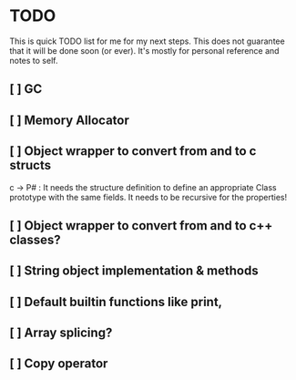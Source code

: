 # TODO

This is quick TODO list for me for my next steps. This does not guarantee that it will be done soon (or ever). It's mostly for personal reference and notes to self.

## [ ] GC

## [ ] Memory Allocator

## [ ] Object wrapper to convert from and to c structs 

c -> P# : It needs the structure definition to define an appropriate Class prototype with the same fields. It needs to be recursive for the properties!

## [ ] Object wrapper to convert from and to c++ classes?

## [ ] String object implementation & methods

## [ ] Default builtin functions like print, 

## [ ] Array splicing?

## [ ] Copy operator
